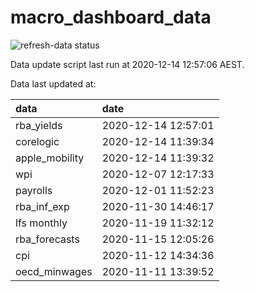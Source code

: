 
<!-- README.md is generated from README.Rmd. Please edit that file -->

# macro\_dashboard\_data

<!-- badges: start -->

![refresh-data
status](https://github.com/MattCowgill/macro_dashboard_data/workflows/refresh-data/badge.svg)

<!-- badges: end -->

Data update script last run at 2020-12-14 12:57:06 AEST.

Data last updated at:

| data            | date                |
| :-------------- | :------------------ |
| rba\_yields     | 2020-12-14 12:57:01 |
| corelogic       | 2020-12-14 11:39:34 |
| apple\_mobility | 2020-12-14 11:39:32 |
| wpi             | 2020-12-07 12:17:33 |
| payrolls        | 2020-12-01 11:52:23 |
| rba\_inf\_exp   | 2020-11-30 14:46:17 |
| lfs monthly     | 2020-11-19 11:32:12 |
| rba\_forecasts  | 2020-11-15 12:05:26 |
| cpi             | 2020-11-12 14:34:36 |
| oecd\_minwages  | 2020-11-11 13:39:52 |
